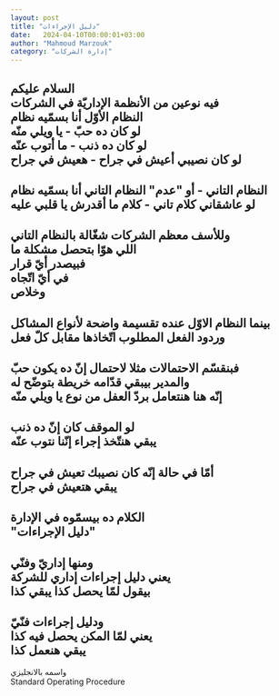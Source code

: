 ```yaml
---
layout: post
title: "دليل الإجراءات"
date:   2024-04-10T00:00:01+03:00
author: "Mahmoud Marzouk"
category: "إدارة الشركات"
---
```



السلام عليكم  
فيه نوعين من الأنظمة الإداريّة في الشركات  
النظام الأوّل أنا بسمّيه نظام  
لو كان ده حبّ - يا ويلي منّه  
لو كان ده ذنب - ما أتوب عنّه  
لو كان نصيبي أعيش في جراح - هعيش في جراح  
-  
النظام التاني - أو "عدم" النظام التاني أنا بسمّيه
نظام  
لو عاشقاني كلام تاني - كلام ما أقدرش يا قلبي
عليه  
-  
وللأسف معظم الشركات شغّالة بالنظام التاني  
اللي هوّا بتحصل مشكلة ما  
فبيصدر أيّ قرار  
في أيّ اتّجاه  
وخلاص  
-  
بينما النظام الاوّل عنده تقسيمة واضحة لأنواع
المشاكل  
وردود الفعل المطلوب اتّخاذها مقابل كلّ فعل  
-  
فبنقسّم الاحتمالات مثلا لاحتمال إنّ ده يكون حبّ  
والمدير بيبقي قدّامه خريطة بتوضّح له  
إنّه هنا هنتعامل بردّ العفل من نوع يا ويلي منّه  
-  
لو الموقف كان إنّ ده ذنب  
يبقي هنتّخذ إجراء إنّنا نتوب عنّه  
-  
أمّا في حالة إنّه كان نصيبك تعيش في جراح  
يبقي هتعيش في جراح  
-  
الكلام ده بيسمّوه في الإدارة  
"دليل الإجراءات"  
-  
ومنها إداريّ وفنّي  
يعني دليل إجراءات إداري للشركة  
بيقول لمّا يحصل كذا يبقي كذا  
-  
ودليل إجراءات فنّيّ  
يعني لمّا المكن يحصل فيه كذا  
يبقي هنعمل كذا  
-  
واسمه بالانجليزي  
Standard Operating Procedure
